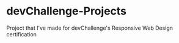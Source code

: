 # devChallenge-Projects
Project that l've made for devChallenge's Responsive Web Design certification
